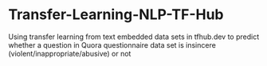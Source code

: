 # Transfer-Learning-NLP-TF-Hub
Using transfer learning from text embedded data sets in tfhub.dev to predict whether a question in Quora questionnaire data set is insincere (violent/inappropriate/abusive) or not
